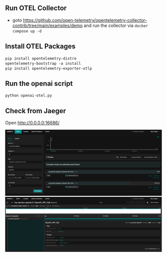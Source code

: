 ## Run OTEL Collector

- goto https://github.com/open-telemetry/opentelemetry-collector-contrib/tree/main/examples/demo and run the collector via `docker compose up -d`

## Install OTEL Packages

```
pip install opentelemetry-distro
opentelemetry-bootstrap -a install
pip install opentelemetry-exporter-otlp
```

## Run the openai script

```
python openai-otel.py
```

## Check from Jaeger

Open http://0.0.0.0:16686/

![](images/overall-jaeger.png)
![](images/openai-jaeger.png)
